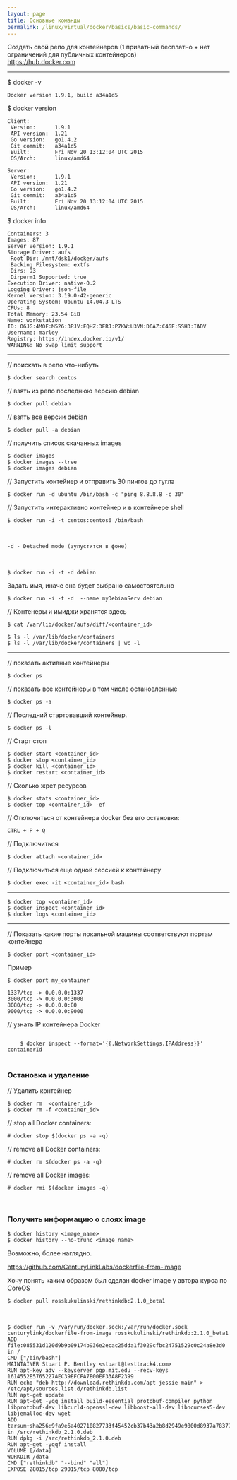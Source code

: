 ```yaml
---
layout: page
title: Основные команды
permalink: /linux/virtual/docker/basics/basic-commands/
---
```



Создать свой репо для контейнеров (1 приватный бесплатно + нет ограничений для публичных контейнеров)  
https://hub.docker.com  

___

$ docker -v  

    Docker version 1.9.1, build a34a1d5

$ docker version  

    Client:
     Version:      1.9.1
     API version:  1.21
     Go version:   go1.4.2
     Git commit:   a34a1d5
     Built:        Fri Nov 20 13:12:04 UTC 2015
     OS/Arch:      linux/amd64

    Server:
     Version:      1.9.1
     API version:  1.21
     Go version:   go1.4.2
     Git commit:   a34a1d5
     Built:        Fri Nov 20 13:12:04 UTC 2015
     OS/Arch:      linux/amd64



$ docker info

    Containers: 3
    Images: 87
    Server Version: 1.9.1
    Storage Driver: aufs
     Root Dir: /mnt/dsk1/docker/aufs
     Backing Filesystem: extfs
     Dirs: 93
     Dirperm1 Supported: true
    Execution Driver: native-0.2
    Logging Driver: json-file
    Kernel Version: 3.19.0-42-generic
    Operating System: Ubuntu 14.04.3 LTS
    CPUs: 8
    Total Memory: 23.54 GiB
    Name: workstation
    ID: O6JG:4MOF:M526:3PJV:FQHZ:3ERJ:P7KW:U3VN:D6AZ:C46E:SSH3:IADV
    Username: marley
    Registry: https://index.docker.io/v1/
    WARNING: No swap limit support


___


// поискать в репо что-нибуть  

    $ docker search centos


// взять из репо последнюю версию debian  

    $ docker pull debian

// взять все версии debian  

    $ docker pull -a debian

// получить список скачанных images  

    $ docker images
    $ docker images --tree
    $ docker images debian


// Запустить контейнер и отправить 30 пингов до гугла

    $ docker run -d ubuntu /bin/bash -c "ping 8.8.8.8 -c 30"

// Запустить интерактивно контейнер и в контейнере shell

    $ docker run -i -t centos:centos6 /bin/bash



<br/>

    -d - Detached mode (зупустится в фоне)

<br/>    

    $ docker run -i -t -d debian


Задать имя, иначе она будет выбрано самостоятельно  

    $ docker run -i -t -d  --name myDebianServ debian


// Контенеры и имиджи хранятся здесь  

    $ cat /var/lib/docker/aufs/diff/<container_id>

    $ ls -l /var/lib/docker/containers  
    $ ls -l /var/lib/docker/containers | wc -l

___

// показать активные контейнеры

    $ docker ps


// показать все контейнеры в том числе остановленные  

    $ docker ps -a


// Последний стартовавший контейнер.  

    $ docker ps -l


// Старт стоп

    $ docker start <container_id>
    $ docker stop <container_id>
    $ docker kill <container_id>
    $ docker restart <container_id>


// Сколько жрет ресурсов

    $ docker stats <container_id>
    $ docker top <container_id> -ef

// Отключиться от контейнера docker без его остановки:

    CTRL + P + Q

// Подключиться  

    $ docker attach <container_id>

// Подключиться еще одной сессией к контейнеру

    $ docker exec -it <container_id> bash

___


    $ docker top <container_id>
    $ docker inspect <container_id>
    $ docker logs <container_id>

---

// Показать какие порты локальной машины соответствуют портам контейнера

    $ docker port <container_id>

Пример

    $ docker port my_container  

    1337/tcp -> 0.0.0.0:1337
    3000/tcp -> 0.0.0.0:3000
    8080/tcp -> 0.0.0.0:80
    9000/tcp -> 0.0.0.0:9000



// узнать IP контейнера Docker

<code>
    $ docker inspect --format='{{.NetworkSettings.IPAddress}}' containerId
</code>

<br/>

### Остановка и удаление

// Удалить контейнер

    $ docker rm  <container_id>
    $ docker rm -f <container_id>


// stop all Docker containers:  

    # docker stop $(docker ps -a -q)

// remove all Docker containers:  

    # docker rm $(docker ps -a -q)

// remove all Docker images:  

    # docker rmi $(docker images -q)


<br/>

### Получить информацию о слоях image

    $ docker history <image_name>
    $ docker history --no-trunc <image_name>


Возможно, более наглядно.

https://github.com/CenturyLinkLabs/dockerfile-from-image


Хочу понять каким образом был сделан docker image у автора курса по CoreOS

    $ docker pull rosskukulinski/rethinkdb:2.1.0_beta1

<br/>

    $ docker run -v /var/run/docker.sock:/var/run/docker.sock   centurylink/dockerfile-from-image rosskukulinski/rethinkdb:2.1.0_beta1
    ADD file:085531d120d9b9b09174b936e2ecac25dda1f3029cfbc24751529c0c24a8e3d0 in /
    CMD ["/bin/bash"]
    MAINTAINER Stuart P. Bentley <stuart@testtrack4.com>
    RUN apt-key adv --keyserver pgp.mit.edu --recv-keys 1614552E5765227AEC39EFCFA7E00EF33A8F2399
    RUN echo "deb http://download.rethinkdb.com/apt jessie main" > /etc/apt/sources.list.d/rethinkdb.list
    RUN apt-get update
    RUN apt-get -yqq install build-essential protobuf-compiler python libprotobuf-dev libcurl4-openssl-dev libboost-all-dev libncurses5-dev libjemalloc-dev wget
    ADD tarsum+sha256:9fa9e6a402710827733f45452cb37b43a2b8d2949e9800d8937a78377d04e619 in /src/rethinkdb_2.1.0.deb
    RUN dpkg -i /src/rethinkdb_2.1.0.deb
    RUN apt-get -yqqf install
    VOLUME [/data]
    WORKDIR /data
    CMD ["rethinkdb" "--bind" "all"]
    EXPOSE 28015/tcp 29015/tcp 8080/tcp
